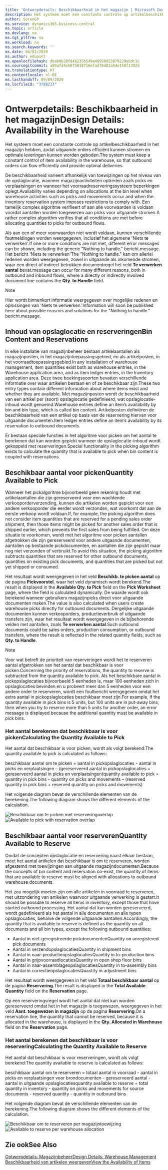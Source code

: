 ```yaml
---
title: 'Ontwerpdetails: Beschikbaarheid in het magazijn | Microsoft Docs'
description: Het systeem moet een constante controle op artikelbeschikbaarheid in het magazijn hebben, zodat uitgaande orders efficiënt kunnen stromen en optimale leveringen kunnen worden geboden.
author: SorenGP
ms.service: dynamics365-business-central
ms.topic: article
ms.devlang: na
ms.tgt_pltfrm: na
ms.workload: na
ms.search.keywords: ''
ms.date: 04/01/2020
ms.author: edupont
ms.openlocfilehash: dbab0b20fd46235b549e48950d23879229e6dc1c
ms.sourcegitcommit: a80afd4e5075018716efad76d82a54e158f1392d
ms.translationtype: HT
ms.contentlocale: nl-BE
ms.lasthandoff: 09/09/2020
ms.locfileid: "3788233"
---
```

# <a name="design-details-availability-in-the-warehouse"></a><span data-ttu-id="49e6a-103">Ontwerpdetails: Beschikbaarheid in het magazijn</span><span class="sxs-lookup"><span data-stu-id="49e6a-103">Design Details: Availability in the Warehouse</span></span>
<span data-ttu-id="49e6a-104">Het systeem moet een constante controle op artikelbeschikbaarheid in het magazijn hebben, zodat uitgaande orders efficiënt kunnen stromen en optimale leveringen kunnen worden geboden.</span><span class="sxs-lookup"><span data-stu-id="49e6a-104">The system must keep a constant control of item availability in the warehouse, so that outbound orders can flow efficiently and provide optimal deliveries.</span></span>  

<span data-ttu-id="49e6a-105">De beschikbaarheid varieert afhankelijk van toewijzingen op het niveau van de opslaglocatie, wanneer magazijnactiviteiten optreden zoals picks en verplaatsingen en wanneer het voorraadreserveringssysteem beperkingen oplegt.</span><span class="sxs-lookup"><span data-stu-id="49e6a-105">Availability varies depending on allocations at the bin level when warehouse activities such as picks and movements occur and when the inventory reservation system imposes restrictions to comply with.</span></span> <span data-ttu-id="49e6a-106">Een tamelijk complex algoritme verifieert of aan alle voorwaarden is voldaan voordat aantallen worden toegewezen aan picks voor uitgaande stromen.</span><span class="sxs-lookup"><span data-stu-id="49e6a-106">A rather complex algorithm verifies that all conditions are met before allocating quantities to picks for outbound flows.</span></span>

<span data-ttu-id="49e6a-107">Als aan een of meer voorwaarden niet wordt voldaan, kunnen verschillende foutmeldingen worden weergegeven, inclusief het algemene 'Niets te verwerken'.</span><span class="sxs-lookup"><span data-stu-id="49e6a-107">If one or more conditions are not met, different error messages can be shown, including the generic "Nothing to handle."</span></span> <span data-ttu-id="49e6a-108">bericht.</span><span class="sxs-lookup"><span data-stu-id="49e6a-108">message.</span></span> <span data-ttu-id="49e6a-109">Het bericht 'Niets te verwerken'</span><span class="sxs-lookup"><span data-stu-id="49e6a-109">The "Nothing to handle."</span></span> <span data-ttu-id="49e6a-110">kan om allerlei redenen worden weergegeven, zowel in uitgaande als inkomende stromen, waar een direct of indirect betrokken documentregel het veld **Te verwerken aantal** bevat.</span><span class="sxs-lookup"><span data-stu-id="49e6a-110">message can occur for many different reasons, both in outbound and inbound flows, where a directly or indirectly involved document line contains the **Qty. to Handle** field.</span></span>

> [!NOTE]
> <span data-ttu-id="49e6a-111">Hier wordt binnenkort informatie weergegeven over mogelijke redenen en oplossingen van 'Niets te verwerken.'</span><span class="sxs-lookup"><span data-stu-id="49e6a-111">Information will soon be published here about possible reasons and solutions for the "Nothing to handle."</span></span> <span data-ttu-id="49e6a-112">bericht.</span><span class="sxs-lookup"><span data-stu-id="49e6a-112">message.</span></span>

## <a name="bin-content-and-reservations"></a><span data-ttu-id="49e6a-113">Inhoud van opslaglocatie en reserveringen</span><span class="sxs-lookup"><span data-stu-id="49e6a-113">Bin Content and Reservations</span></span>  
 <span data-ttu-id="49e6a-114">In elke installatie van magazijnbeheer bestaan artikelaantallen als magazijnposten, in het magazijntoepassingsgebied, en als artikelposten, in het voorraadtoepassingsgebied.</span><span class="sxs-lookup"><span data-stu-id="49e6a-114">In any installation of warehouse management, item quantities exist both as warehouse entries, in the Warehouse application area, and as item ledger entries, in the Inventory application area.</span></span> <span data-ttu-id="49e6a-115">Deze twee boekingssoorten bevatten verschillende informatie over waar artikelen bestaan en of ze beschikbaar zijn.</span><span class="sxs-lookup"><span data-stu-id="49e6a-115">These two entry types contain different information about where items exist and whether they are available.</span></span> <span data-ttu-id="49e6a-116">Met magazijnposten wordt de beschikbaarheid van een artikel per (soort) opslaglocatie gedefinieerd, wat opslaglocatie-inhoud wordt genoemd.</span><span class="sxs-lookup"><span data-stu-id="49e6a-116">Warehouse entries define an item’s availability by bin and bin type, which is called bin content.</span></span> <span data-ttu-id="49e6a-117">Artikelposten definiëren de beschikbaarheid van een artikel op basis van de reservering hiervan voor uitgaande documenten.</span><span class="sxs-lookup"><span data-stu-id="49e6a-117">Item ledger entries define an item’s availability by its reservation to outbound documents.</span></span>  

 <span data-ttu-id="49e6a-118">Er bestaan speciale functies in het algoritme voor picken om het aantal te berekenen dat kan worden gepickt wanneer de opslaglocatie-inhoud wordt gekoppeld met reserveringen.</span><span class="sxs-lookup"><span data-stu-id="49e6a-118">Special functionality in the picking algorithm exists to calculate the quantity that is available to pick when bin content is coupled with reservations.</span></span>  

## <a name="quantity-available-to-pick"></a><span data-ttu-id="49e6a-119">Beschikbaar aantal voor picken</span><span class="sxs-lookup"><span data-stu-id="49e6a-119">Quantity Available to Pick</span></span>  
 <span data-ttu-id="49e6a-120">Wanneer het pickalgoritme bijvoorbeeld geen rekening houdt met artikelaantallen die zijn gereserveerd voor een wachtende verkooporderverzending, kunnen die artikelen worden gepickt voor een andere verkooporder die eerder wordt verzonden, wat voorkomt dat aan de eerste verkoop wordt voldaan.</span><span class="sxs-lookup"><span data-stu-id="49e6a-120">If, for example, the picking algorithm does not consider item quantities that are reserved for a pending sales order shipment, then those items might be picked for another sales order that is shipped earlier, which prevents the first sales from being fulfilled.</span></span> <span data-ttu-id="49e6a-121">Om deze situatie te voorkomen, wordt met het algoritme voor picken aantallen afgetrokken die zijn gereserveerd voor andere uitgaande documenten, aantallen op bestaande pickdocumenten, en aantallen die zijn gepickt maar nog niet verzonden of verbruikt.</span><span class="sxs-lookup"><span data-stu-id="49e6a-121">To avoid this situation, the picking algorithm subtracts quantities that are reserved for other outbound documents, quantities on existing pick documents, and quantities that are picked but not yet shipped or consumed.</span></span>  

 <span data-ttu-id="49e6a-122">Het resultaat wordt weergegeven in het veld **Beschikb. te picken aantal** op de pagina **Pickvoorstel**, waar het veld dynamisch wordt berekend.</span><span class="sxs-lookup"><span data-stu-id="49e6a-122">The result is displayed in the **Available Qty. to Pick** field on the **Pick Worksheet** page, where the field is calculated dynamically.</span></span> <span data-ttu-id="49e6a-123">De waarde wordt ook berekend wanneer gebruikers magazijnpicks direct voor uitgaande documenten maken.</span><span class="sxs-lookup"><span data-stu-id="49e6a-123">The value is also calculated when users create warehouse picks directly for outbound documents.</span></span> <span data-ttu-id="49e6a-124">Dergelijke uitgaande documenten kunnen verkooporders, productieverbruik of uitgaande transfers zijn, waar het resultaat wordt weergegeven in de bijbehorende velden met aantallen, zoals **Te verwerken aantal**.</span><span class="sxs-lookup"><span data-stu-id="49e6a-124">Such outbound documents could be sales orders, production consumption, or outbound transfers, where the result is reflected in the related quantity fields, such as **Qty. to Handle**.</span></span>  

> [!NOTE]  
>  <span data-ttu-id="49e6a-125">Voor wat betreft de prioriteit van reserveringen wordt het te reserveren aantal afgetrokken van het aantal dat beschikbaar is voor picken.</span><span class="sxs-lookup"><span data-stu-id="49e6a-125">Concerning the priority of reservations, the quantity to reserve is subtracted from the quantity available to pick.</span></span> <span data-ttu-id="49e6a-126">Als het beschikbare aantal in pickopslaglocaties bijvoorbeeld 5 eenheden is, maar 100 eenheden zich in opslaglocaties bevinden en u probeert meer dan 5 eenheden voor een andere order te reserveren, wordt een foutbericht weergegeven omdat het extra aantal in pickopslaglocaties beschikbaar moet zijn.</span><span class="sxs-lookup"><span data-stu-id="49e6a-126">For example, if the quantity available in pick bins is 5 units, but 100 units are in put-away bins, then when you try to reserve more than 5 units for another order, an error message is displayed because the additional quantity must be available in pick bins.</span></span>  

### <a name="calculating-the-quantity-available-to-pick"></a><span data-ttu-id="49e6a-127">Het aantal berekenen dat beschikbaar is voor picken</span><span class="sxs-lookup"><span data-stu-id="49e6a-127">Calculating the Quantity Available to Pick</span></span>  
 <span data-ttu-id="49e6a-128">Het aantal dat beschikbaar is voor picken, wordt als volgt berekend:</span><span class="sxs-lookup"><span data-stu-id="49e6a-128">The quantity available to pick is calculated as follows:</span></span>  

 <span data-ttu-id="49e6a-129">beschikbaar aantal om te picken = aantal in pickopslaglocaties - aantal in picks en verplaatsingen – (gereserveerd aantal in pickopslaglocaties + gereserveerd aantal in picks en verplaatsingen)</span><span class="sxs-lookup"><span data-stu-id="49e6a-129">quantity available to pick = quantity in pick bins - quantity on picks and movements – (reserved quantity in pick bins + reserved quantity on picks and movements)</span></span>  

 <span data-ttu-id="49e6a-130">Het volgende diagram bevat de verschillende elementen van de berekening.</span><span class="sxs-lookup"><span data-stu-id="49e6a-130">The following diagram shows the different elements of the calculation.</span></span>  

 <span data-ttu-id="49e6a-131">![Beschikbaar om te picken met reserveringoverlap](media/design_details_warehouse_management_availability_2.png "Beschikbaar om te picken met reserveringoverlap")</span><span class="sxs-lookup"><span data-stu-id="49e6a-131">![Available to pick with reservation overlap](media/design_details_warehouse_management_availability_2.png "Available to pick with reservation overlap")</span></span>  

## <a name="quantity-available-to-reserve"></a><span data-ttu-id="49e6a-132">Beschikbaar aantal voor reserveren</span><span class="sxs-lookup"><span data-stu-id="49e6a-132">Quantity Available to Reserve</span></span>  
 <span data-ttu-id="49e6a-133">Omdat de concepten opslaglocatie en reservering naast elkaar bestaan, moet het aantal artikelen dat beschikbaar is om te reserveren, worden afgestemd met toewijzingen aan uitgaande magazijndocumenten.</span><span class="sxs-lookup"><span data-stu-id="49e6a-133">Because the concepts of bin content and reservation co-exist, the quantity of items that are available to reserve must be aligned with allocations to outbound warehouse documents.</span></span>  

 <span data-ttu-id="49e6a-134">Het zou mogelijk moeten zijn om alle artikelen in voorraad te reserveren, met uitzondering van artikelen waarvoor uitgaande verwerking is gestart.</span><span class="sxs-lookup"><span data-stu-id="49e6a-134">It should be possible to reserve all items in inventory, except those that have started outbound processing.</span></span> <span data-ttu-id="49e6a-135">Het aantal dat kan worden gereserveerd, wordt gedefinieerd als het aantal in alle documenten en alle typen opslaglocaties, behalve de volgende uitgaande aantallen:</span><span class="sxs-lookup"><span data-stu-id="49e6a-135">Accordingly, the quantity that is available to reserve is defined as the quantity on all documents and all bin types, except the following outbound quantities:</span></span>  

-   <span data-ttu-id="49e6a-136">Aantal in niet-geregistreerde pickdocumenten</span><span class="sxs-lookup"><span data-stu-id="49e6a-136">Quantity on unregistered pick documents</span></span>  
-   <span data-ttu-id="49e6a-137">Aantal in verzendopslaglocaties</span><span class="sxs-lookup"><span data-stu-id="49e6a-137">Quantity in shipment bins</span></span>  
-   <span data-ttu-id="49e6a-138">Aantal in naar-productieopslaglocaties</span><span class="sxs-lookup"><span data-stu-id="49e6a-138">Quantity in to-production bins</span></span>  
-   <span data-ttu-id="49e6a-139">Aantal in grijpvoorraadlocaties</span><span class="sxs-lookup"><span data-stu-id="49e6a-139">Quantity in open shop floor bins</span></span>  
-   <span data-ttu-id="49e6a-140">Aantal in naar-assemblageopslaglocaties</span><span class="sxs-lookup"><span data-stu-id="49e6a-140">Quantity in to-assembly bins</span></span>  
-   <span data-ttu-id="49e6a-141">Aantal in correctieopslaglocaties</span><span class="sxs-lookup"><span data-stu-id="49e6a-141">Quantity in adjustment bins</span></span>  

 <span data-ttu-id="49e6a-142">Het resultaat wordt weergegeven in het veld **Totaal beschikbaar aantal** op de pagina **Reservering**.</span><span class="sxs-lookup"><span data-stu-id="49e6a-142">The result is displayed in the **Total Available Quantity** field on the **Reservation** page.</span></span>  

 <span data-ttu-id="49e6a-143">Op een reserveringsregel wordt het aantal dat niet kan worden gereserveerd omdat het in het magazijn is toegewezen, weergegeven in het veld **Aant. toegewezen in magazijn** op de pagina **Reservering**.</span><span class="sxs-lookup"><span data-stu-id="49e6a-143">On a reservation line, the quantity that cannot be reserved, because it is allocated in the warehouse, is displayed in the **Qty. Allocated in Warehouse** field on the **Reservation** page.</span></span>  

### <a name="calculating-the-quantity-available-to-reserve"></a><span data-ttu-id="49e6a-144">Het aantal berekenen dat beschikbaar is voor reservering</span><span class="sxs-lookup"><span data-stu-id="49e6a-144">Calculating the Quantity Available to Reserve</span></span>  
 <span data-ttu-id="49e6a-145">Het aantal dat beschikbaar is voor reserveringen, wordt als volgt berekend:</span><span class="sxs-lookup"><span data-stu-id="49e6a-145">The quantity available to reserve is calculated as follows:</span></span>  

 <span data-ttu-id="49e6a-146">beschikbaar aantal om te reserveren = totaal aantal in voorraad - aantal in picks en verplaatsingen voor brondocumenten - gereserveerd aantal - aantal in uitgaande opslaglocaties</span><span class="sxs-lookup"><span data-stu-id="49e6a-146">quantity available to reserve = total quantity in inventory - quantity on picks and movements for source documents - reserved quantity - quantity in outbound bins</span></span>  

 <span data-ttu-id="49e6a-147">Het volgende diagram bevat de verschillende elementen van de berekening.</span><span class="sxs-lookup"><span data-stu-id="49e6a-147">The following diagram shows the different elements of the calculation.</span></span>  

 <span data-ttu-id="49e6a-148">![Beschikbaar om te reserveren per magazijntoewijzing](media/design_details_warehouse_management_availability_3.png "Beschikbaar om te reserveren per magazijntoewijzing")</span><span class="sxs-lookup"><span data-stu-id="49e6a-148">![Avaliable to reserve per warehouse allocation](media/design_details_warehouse_management_availability_3.png "Avaliable to reserve per warehouse allocation")</span></span>  

## <a name="see-also"></a><span data-ttu-id="49e6a-149">Zie ook</span><span class="sxs-lookup"><span data-stu-id="49e6a-149">See Also</span></span>  
 [<span data-ttu-id="49e6a-150">Ontwerpdetails: Magazijnbeheer</span><span class="sxs-lookup"><span data-stu-id="49e6a-150">Design Details: Warehouse Management</span></span>](design-details-warehouse-management.md)  
 [<span data-ttu-id="49e6a-151">Beschikbaarheid van artikelen weergeven</span><span class="sxs-lookup"><span data-stu-id="49e6a-151">View the Availability of Items</span></span>](inventory-how-availability-overview.md)
